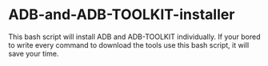 # ADB-and-ADB-TOOLKIT-installer
This bash script will install ADB and ADB-TOOLKIT individually. If your bored to write every command to download the tools use this bash script, it will save your time.

